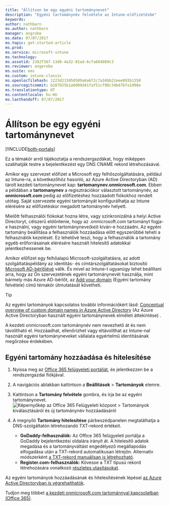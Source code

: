```yaml
---
title: "Állítson be egy egyéni tartománynevet"
description: "Egyéni tartománynév felvétele az Intune-előfizetésbe"
keywords: 
author: nathbarn
ms.author: nathbarn
manager: angrobe
ms.date: 07/07/2017
ms.topic: get-started-article
ms.prod: 
ms.service: microsoft-intune
ms.technology: 
ms.assetid: 2382f36f-13d8-4a32-81ad-6cfa604889c3
ms.reviewer: angerobe
ms.suite: ems
ms.custom: intune-classic
ms.openlocfilehash: 1223d215058509a6a672c7a34bb22eee893b1350
ms.sourcegitcommit: b287025b1a0d09d41faf51cf98c34b676fa1d98e
ms.translationtype: HT
ms.contentlocale: hu-HU
ms.lasthandoff: 07/07/2017
---
```

# <a name="configure-a-custom-domain-name"></a>Állítson be egy egyéni tartománynevet

[!INCLUDE[both-portals](./includes/note-for-both-portals.md)]

Ez a témakör arról tájékoztatja a rendszergazdákat, hogy miképpen szabhatják testre a bejelentkezést egy DNS CNAME rekord létrehozásával.

Amikor egy szervezet előfizet a Microsoft egy felhőszolgáltatására, például az Intune-ra, a következőhöz hasonló, az Azure Active Directoryban (AD) tárolt kezdeti tartománynevet kap: **tartomanynev.onmicrosoft.com**. Ebben a példában a **tartomanynev** a regisztrációkor választott tartománynév, az **onmicrosoft.com** pedig az előfizetéshez hozzáadott fiókokhoz rendelt utótag. Saját szervezete egyéni tartományát konfigurálhatja az Intune elérésére az előfizetéskor megadott tartománynév helyett.

Mielőtt felhasználói fiókokat hozna létre, vagy szinkronizálná a helyi Active Directoryt, célszerű eldöntenie, hogy az .onmicrosoft.com tartományt fogja-e használni, vagy egyéni tartományneve(ke)t kíván-e hozzáadni. Az egyéni tartomány beállítása a felhasználók hozzáadása előtt egyszerűbbé teheti a felhasználók kezelését. Ez lehetővé teszi, hogy a felhasználók a tartomány egyéb erőforrásainak elérésére használt hitelesítő adatokkal jelentkezhessenek be.

Amikor előfizet egy felhőalapú Microsoft-szolgáltatásra, az adott szolgáltatáspéldány az identitás- és címtárszolgáltatásokat biztosító [Microsoft AD-bérlőjévé](http://technet.microsoft.com/library/jj573650.aspx#BKMK_WhatIsAnAzureADTenant) válik. És mivel az Intune-t ugyanúgy lehet beállítani arra, hogy az Ön szervezetének egyéni tartománynevét használja, mint bármely más Azure AD-bérlőt, az [Add your domain](https://azure.microsoft.com/documentation/articles/active-directory-add-domain/) (Egyéni tartomány felvétele) című témakör útmutatását követheti.

> [!TIP]
> Az egyéni tartományok kapcsolatos további információkért lásd: [Conceptual overview of custom domain names in Azure Active Directory](https://azure.microsoft.com/documentation/articles/active-directory-add-domain-concepts/) (Az Azure Active Directoryban használt egyéni tartománynevek elméleti áttekintése) .

A kezdeti onmicrosoft.com tartománynév nem nevezhető át és nem távolítható el. Hozzáadhat, ellenőrizhet vagy eltávolíthat az Intune-nal használt egyéni tartományneveket vállalata egyértelmű identitásának megőrzése érdekében.

## <a name="to-add-and-verify-your-custom-domain"></a>Egyéni tartomány hozzáadása és hitelesítése

1. Nyissa meg az [Office 365 felügyeleti portálját](https://portal.office.com/Admin/Default.aspx), és jelentkezzen be a rendszergazdai fiókjával.

2. A navigációs ablakban kattintson a **Beállítások** &gt; **Tartományok** elemre.

3. Kattintson a **Tartomány felvétele** gombra, és írja be az egyéni tartománynevet.
   ![Képernyőkép az Office 365 Felügyeleti központ > Tartományok kiválasztásáról és új tartománynév hozzáadásáról](./media/domain-custom-add.png)
4. A megnyíló **Tartomány hitelesítése** párbeszédpanelen megtalálhatja a DNS-szolgáltatón létrehozandó TXT-rekord értékeit.
    - **GoDaddy-felhasználók:** Az Office 365 felügyeleti portálja a GoDaddy bejelentkezési oldalára irányít át. A hitelesítő adatok megadása és a tartományváltást engedélyező megállapodás elfogadása után a TXT-rekord automatikusan létrejön. Alternatív módszerként [a TXT-rekord manuálisan is létrehozható](https://support.office.com/article/Create-DNS-records-at-GoDaddy-for-Office-365-f40a9185-b6d5-4a80-bb31-aa3bb0cab48a).
    - **Register.com-felhasználók:** Kövesse a TXT típusú rekord létrehozására vonatkozó [részletes utasításokat](https://support.office.com/article/Create-DNS-records-at-Register-com-for-Office-365-55bd8c38-3316-48ae-a368-4959b2c1684e#BKMK_verify).

Az egyéni tartományok hozzáadásának és hitelesítésének lépései [az Azure Active Directoryban is végrehajthatók](https://azure.microsoft.com/documentation/articles/active-directory-add-domain/).

Tudjon meg többet [a kezdeti onmicrosoft.com tartománnyal kapcsolatban (Office 365)](https://support.office.com/article/About-your-initial-onmicrosoft-com-domain-in-Office-365-B9FC3018-8844-43F3-8DB1-1B3A8E9CFD5A).
